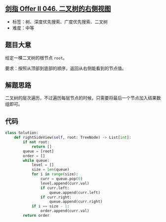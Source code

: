 ## [剑指 Offer II 046. 二叉树的右侧视图](https://leetcode-cn.com/problems/WNC0Lk/)

- 标签：树、深度优先搜索、广度优先搜索、二叉树
- 难度：中等

## 题目大意

给定一棵二叉树的根节点 `root`。

要求：按照从顶部到底部的顺序，返回从右侧能看到的节点值。

## 解题思路

二叉树的层次遍历，不过遍历每层节点的时候，只需要将最后一个节点加入结果数组即可。

## 代码

```Python
class Solution:
    def rightSideView(self, root: TreeNode) -> List[int]:
        if not root:
            return []
        queue = [root]
        order = []
        while queue:
            level = []
            size = len(queue)
            for i in range(size):
                curr = queue.pop(0)
                level.append(curr.val)
                if curr.left:
                    queue.append(curr.left)
                if curr.right:
                    queue.append(curr.right)
            if i == size - 1:
                order.append(curr.val)
        return order
```

